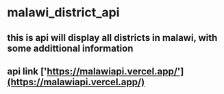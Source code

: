 # malawi_district_api

## this is api will display all districts in malawi, with some addittional information

## api link ['https://malawiapi.vercel.app/'](https://malawiapi.vercel.app/)
